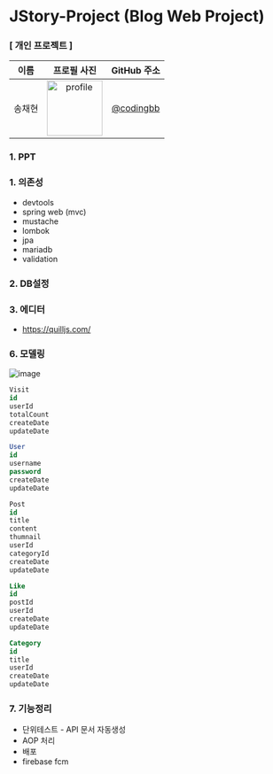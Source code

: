 # JStory-Project (Blog Web Project)

### [ 개인 프로젝트 ]
|                                                         이름                                                        |                     프로필 사진                     |       GitHub 주소        |
|:---------------------------------------------------------------------------------------------------------------------:|:---------------------------------------------------:|:--------------------------:|
|                                                        송채현                                                          | <img src="https://avatars.githubusercontent.com/u/148741097?v=4" alt="profile" width="100" height="100"> | [@codingbb](https://github.com/codingbb) |


### 1. PPT


### 1. 의존성
- devtools
- spring web (mvc)
- mustache
- lombok
- jpa
- mariadb
- validation

### 2. DB설정


### 3. 에디터
- https://quilljs.com/


### 6. 모델링
![image](https://github.com/user-attachments/assets/eaf40983-3b1d-4ea9-9aec-834378111c6d)

```sql
Visit
id
userId
totalCount
createDate
updateDate

User
id
username
password
createDate
updateDate

Post
id
title
content
thumnail
userId
categoryId
createDate
updateDate

Like
id
postId
userId
createDate
updateDate

Category
id
title
userId
createDate
updateDate
```

### 7. 기능정리
- 단위테스트 - API 문서 자동생성
- AOP 처리
- 배포
- firebase fcm


